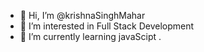 - 👋 Hi, I’m @krishnaSinghMahar
- 👀 I’m interested in Full Stack Development
- 🌱 I’m currently learning javaScipt
.

<!---
krishnasinghmahar/krishnasinghmahar is a ✨ special ✨ repository because its `README.md` (this file) appears on your GitHub profile.
You can click the Preview link to take a look at your changes.
--->
